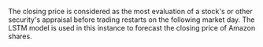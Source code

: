 The closing price is considered as the most evaluation of a stock's or other security's appraisal before trading restarts on
the following market day. The LSTM model is used in this instance to forecast the closing price of Amazon shares.
